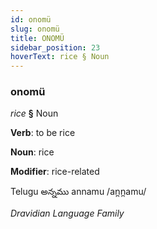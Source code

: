 ```yaml
---
id: onomü
slug: onomü
title: ONOMÜ
sidebar_position: 23
hoverText: rice § Noun
---
```


### onomü

*rice* **§** Noun

**Verb**: to be rice

**Noun**: rice

**Modifier**: rice-related

Telugu అన్నము annamu /an̪n̪amu/

*Dravidian Language Family*